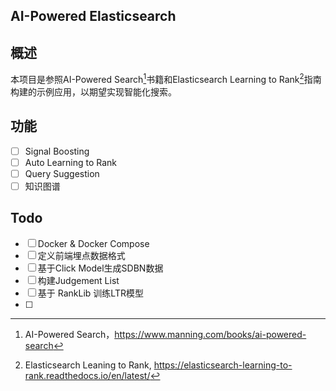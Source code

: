 ## AI-Powered Elasticsearch

## 概述

本项目是参照AI-Powered Search[^1]书籍和Elasticsearch Learning to Rank[^2]指南构建的示例应用，以期望实现智能化搜索。


## 功能
- [ ] Signal Boosting
- [ ] Auto Learning to Rank
- [ ] Query Suggestion
- [ ] 知识图谱 

## Todo
- [ ] Docker & Docker Compose
- [ ] 定义前端埋点数据格式
- [ ] 基于Click Model生成SDBN数据 
- [ ] 构建Judgement List
- [ ] 基于 RankLib 训练LTR模型
- [ ] 


[^1]: AI-Powered Search，https://www.manning.com/books/ai-powered-search
[^2]: Elasticsearch Leaning to Rank, https://elasticsearch-learning-to-rank.readthedocs.io/en/latest/

